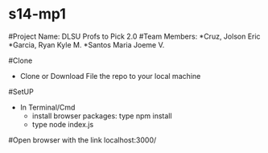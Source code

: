 # s14-mp1

#Project Name: DLSU Profs to Pick 2.0
#Team Members:
*Cruz, Jolson Eric
*Garcia, Ryan Kyle M.
*Santos Maria Joeme V.


#Clone
- Clone or Download File the repo to your local machine


#SetUP
- In Terminal/Cmd
  - install browser packages: type npm install 
  - type node index.js

#Open browser with the link localhost:3000/







